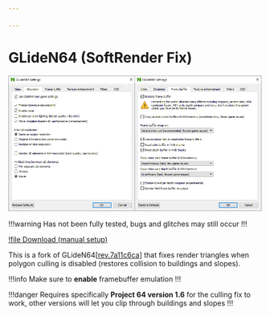 ```yaml
---

---
```


# GLideN64 (SoftRender Fix)

![](/res/img/glide.png)

!!!warning
Has not been fully tested, bugs and glitches may still occur
!!!

[!file Download (manual setup)](https://www.dropbox.com/s/42bvhm4w2k15fhx/GLideN64_softrender_fix.7z?dl=1)

This is a fork of GLideN64[[rev.7a11c6ca](https://github.com/gonetz/GLideN64/commit/7a11c6ca6b3042ecf2a55c0290de947690a08a04)] that fixes render triangles when polygon culling is disabled (restores collision to buildings and slopes).

!!!info
Make sure to **enable** framebuffer emulation
!!!

!!!danger
Requires specifically **Project 64 version 1.6** for the culling fix to work, other versions will let you clip through buildings and slopes
!!!







